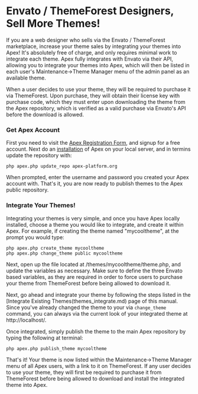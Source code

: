 
# Envato / ThemeForest Designers, Sell More Themes!

If you are a web designer who sells via the Envato / ThemeForest marketplace, increase your theme sales by
integrating your themes into Apex!  It's absolutely free of charge, and only requires minimal work to
integrate each theme.  Apex fully integrates with Envato via their API, allowing you to integrate your themes
into Apex, which will then be listed in each user's Maintenance->Theme Manager menu of the admin panel as an
available theme.

When a user decides to use your theme, they will be required to purchase it via ThemeForest.  Upon purchase,
they will obtain their license key with purchase code, which they must enter upon downloading the theme from
the Apex repository, which is verified as a valid purchase via Envato's API before the download is allowed.

### Get Apex Account

First you need to visit the [Apex Registration Form](https://apex-platform.org/register), and signup for a free account.  Next do an 
[installation](install.md) of Apex on your local server, and in termins update the repository with:

`php apex.php update_repo apex-platform.org`

When prompted, enter the username and password you created your Apex account with.  That's it, you are now ready to 
publish themes to the Apex public repository.


### Integrate Your Themes!

Integrating your themes is very simple, and once you have Apex locally installed, choose a theme you would like to integrate, and create it within Apex. For example, if
creating the theme named "mycooltheme", at the prompt you would type:

~~~
php apex.php create_theme mycooltheme
php apex.php change_theme public mycooltheme
~~~

Next, open up the file located at /themes/mycooltheme/theme.php, and update the variables as necessary.  Make
sure to define the three Envato based variables, as they are required in order to force users to purchase your
theme from ThemeForest before being allowed to download it.

Next, go ahead and integrate your theme by following the steps listed in the [Integrate Existing
Themes(themes_integrate.md) page of this manual.  Since you've already changed the theme to your via
`change_theme` command, you can always via the current look of your integrated theme at http://localhost/.

Once integrated, simply publish the theme to the main Apex repository by typing the following at terminal:

`php apex.php publish_theme mycooltheme`

That's it!  Your theme is now listed within the Maintenance->Theme Manager menu of all Apex users, with a link
to it on ThemeForest.  If any user decides to use your theme, they will first be required to purchase it from
ThemeForest before being allowed to download and install the integrated theme into Apex.


